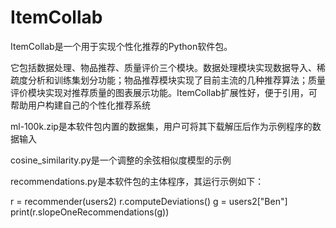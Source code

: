 # ItemCollab
ItemCollab是一个用于实现个性化推荐的Python软件包。

它包括数据处理、物品推荐、质量评价三个模块。数据处理模块实现数据导入、稀疏度分析和训练集划分功能；物品推荐模块实现了目前主流的几种推荐算法；质量评价模块实现对推荐质量的图表展示功能。ItemCollab扩展性好，便于引用，可帮助用户构建自己的个性化推荐系统


ml-100k.zip是本软件包内置的数据集，用户可将其下载解压后作为示例程序的数据输入

cosine_similarity.py是一个调整的余弦相似度模型的示例

recommendations.py是本软件包的主体程序，其运行示例如下：

r = recommender(users2)
r.computeDeviations()
g = users2["Ben"]
print(r.slopeOneRecommendations(g))
